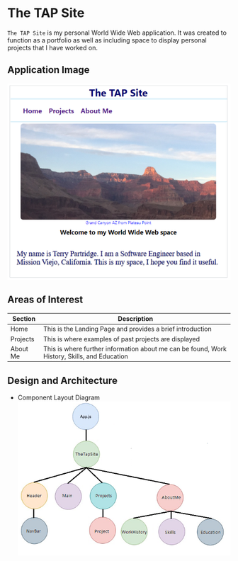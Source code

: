 # The TAP Site

`The TAP Site` is my personal World Wide Web application. It was created to function as a portfolio as well as including space to display personal projects that I have worked on.

## Application Image

![Component Layout](https://github.com/ocsfwarch/thetapsite/blob/main/Project_Docs/app_image.png)

## Areas of Interest

| Section  | Description                                                                                  |
| -------- | -------------------------------------------------------------------------------------------- |
| Home     | This is the Landing Page and provides a brief introduction                                   |
| Projects | This is where examples of past projects are displayed                                        |
| About Me | This is where further information about me can be found, Work History, Skills, and Education |

## Design and Architecture

- Component Layout Diagram
  ![Component Layout](https://github.com/ocsfwarch/thetapsite/blob/main/Project_Docs/component_layout.png?raw=true)
